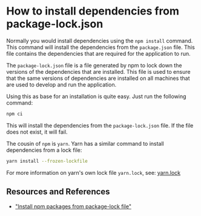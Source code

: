 # How to install dependencies from package-lock.json

Normally you would install dependencies using the `npm install` command. This command will install the dependencies from the `package.json` file. This file contains the dependencies that are required for the application to run.

The `package-lock.json` file is a file generated by npm to lock down the versions of the dependencies that are installed. This file is used to ensure that the same versions of dependencies are installed on all machines that are used to develop and run the application.

Using this as base for an installation is quite easy. Just run the following command:

```bash
npm ci
```

This will install the dependencies from the `package-lock.json` file. If the file does not exist, it will fail.

The cousin of `npm` is `yarn`. Yarn has a similar command to install dependencies from a lock file:

```bash
yarn install --frozen-lockfile
```

For more information on yarn's own lock file `yarn.lock`, see: [yarn.lock][YARNLOCK]

## Resources and References

- ["Install npm packages from package-lock file"](https://koenwoortman.com/npm-install-from-package-lock/)

[YARNLOCK]: https://classic.yarnpkg.com/lang/en/docs/yarn-lock/
